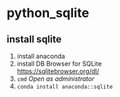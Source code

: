 # python_sqlite
## install sqlite
1. install anaconda
2. install DB Browser for SQLite  
  <https://sqlitebrowser.org/dl/>
3. `cmd` *Open as administrator*
4. `conda install anaconda::sqlite`
# 
